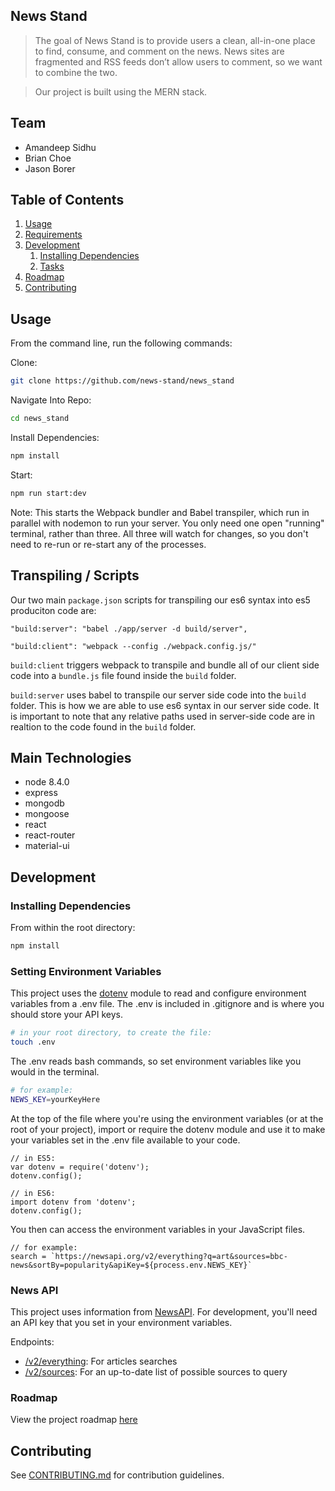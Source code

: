 ## News Stand

> The goal of News Stand is to provide users a clean, all-in-one place to find, consume, and comment on the news. News sites are fragmented and RSS feeds don’t allow users to comment, so we want to combine the two.

> Our project is built using the MERN stack.

## Team

  - Amandeep Sidhu
  - Brian Choe
  - Jason Borer

## Table of Contents

1. [Usage](#Usage)
1. [Requirements](#requirements)
1. [Development](#development)
    1. [Installing Dependencies](#installing-dependencies)
    1. [Tasks](#tasks)
1. [Roadmap](#roadmap)
1. [Contributing](#contributing)

## Usage

From the command line, run the following commands:

Clone:
```sh
git clone https://github.com/news-stand/news_stand
```

Navigate Into Repo:
```sh
cd news_stand
```

Install Dependencies:
```sh
npm install
```


Start:
```sh
npm run start:dev
```
Note: This starts the Webpack bundler and Babel transpiler, which run in parallel with nodemon to run your server. You only need one open "running" terminal, rather than three. All three will watch for changes, so you don't need to re-run or re-start any of the processes.

## Transpiling / Scripts
Our two main `package.json` scripts for transpiling our es6 syntax into es5 produciton code are:

```node
"build:server": "babel ./app/server -d build/server",
```

```node
"build:client": "webpack --config ./webpack.config.js/"
```

`build:client` triggers webpack to transpile and bundle all of our client side code into a `bundle.js` file found inside the `build` folder.

`build:server` uses babel to transpile our server side code into the `build` folder. This is how we are able to use es6 syntax in our server side code. It is important to note that any relative paths used in server-side code are in realtion to the code found in the `build` folder.


## Main Technologies

- node 8.4.0
- express 
- mongodb
- mongoose
- react
- react-router
- material-ui


## Development

### Installing Dependencies

From within the root directory:

```sh
npm install
```

### Setting Environment Variables

This project uses the [dotenv](https://www.npmjs.com/package/dotenv) module to read and configure environment variables from a .env file. The .env is included in .gitignore and is where you should store your API keys.

```sh
# in your root directory, to create the file:
touch .env
```

The .env reads bash commands, so set environment variables like you would in the terminal.

```sh
# for example:
NEWS_KEY=yourKeyHere
```

At the top of the file where you're using the environment
variables (or at the root of your project), import or require
the dotenv module and use it to make your variables set in the
.env file available to your code.

```node
// in ES5:
var dotenv = require('dotenv');
dotenv.config();

// in ES6:
import dotenv from 'dotenv';
dotenv.config();
```

You then can access the environment variables in your JavaScript files.

```node
// for example:
search = `https://newsapi.org/v2/everything?q=art&sources=bbc-news&sortBy=popularity&apiKey=${process.env.NEWS_KEY}`
```

### News API

This project uses information from [NewsAPI](https://newsapi.org/). For development, you'll need an API key that you set in your environment variables. 

Endpoints:
  - [/v2/everything](https://newsapi.org/docs/endpoints/everything): For articles searches
  - [/v2/sources](https://newsapi.org/docs/endpoints/sources): For an up-to-date list of possible sources to query

### Roadmap

View the project roadmap [here](https://docs.google.com/document/d/1lz--RxE-sTt_9faC1WhdDpPa4LweuFcabv9QsFsDbwo/edit?usp=sharing)


## Contributing

See [CONTRIBUTING.md](https://github.com/news-stand/news_stand/blob/master/CONTRIBUTING.md) for contribution guidelines.

